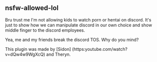 ## nsfw-allowed-lol

Bru trust me I'm not allowing kids to watch porn or hentai on discord. It's just to show how we can manipulate discord in our own choice and show middle finger to the discord employees. 

Yea, me and my friends break the discord TOS. Why do you mind? 

This plugin was made by [Sidon] (https:youtube.com/watch?v=dQw4w9WgXcQ) and Theryn. 